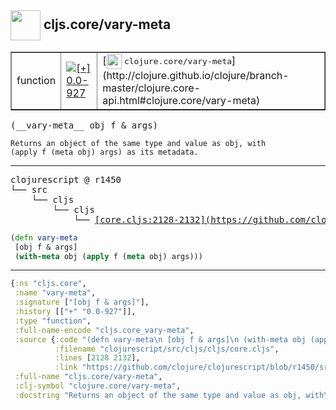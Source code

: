 ## <img width="48px" valign="middle" src="http://i.imgur.com/Hi20huC.png"> cljs.core/vary-meta

 <table border="1">
<tr>
<td>function</td>
<td><a href="https://github.com/cljsinfo/api-refs/tree/0.0-927"><img valign="middle" alt="[+] 0.0-927" src="https://img.shields.io/badge/+-0.0--927-lightgrey.svg"></a> </td>
<td>
[<img height="24px" valign="middle" src="http://i.imgur.com/1GjPKvB.png"> <samp>clojure.core/vary-meta</samp>](http://clojure.github.io/clojure/branch-master/clojure.core-api.html#clojure.core/vary-meta)
</td>
</tr>
</table>

 <samp>
(__vary-meta__ obj f & args)<br>
</samp>

```
Returns an object of the same type and value as obj, with
(apply f (meta obj) args) as its metadata.
```

---

 <pre>
clojurescript @ r1450
└── src
    └── cljs
        └── cljs
            └── <ins>[core.cljs:2128-2132](https://github.com/clojure/clojurescript/blob/r1450/src/cljs/cljs/core.cljs#L2128-L2132)</ins>
</pre>

```clj
(defn vary-meta
 [obj f & args]
 (with-meta obj (apply f (meta obj) args)))
```


---

```clj
{:ns "cljs.core",
 :name "vary-meta",
 :signature ["[obj f & args]"],
 :history [["+" "0.0-927"]],
 :type "function",
 :full-name-encode "cljs.core_vary-meta",
 :source {:code "(defn vary-meta\n [obj f & args]\n (with-meta obj (apply f (meta obj) args)))",
          :filename "clojurescript/src/cljs/cljs/core.cljs",
          :lines [2128 2132],
          :link "https://github.com/clojure/clojurescript/blob/r1450/src/cljs/cljs/core.cljs#L2128-L2132"},
 :full-name "cljs.core/vary-meta",
 :clj-symbol "clojure.core/vary-meta",
 :docstring "Returns an object of the same type and value as obj, with\n(apply f (meta obj) args) as its metadata."}

```
